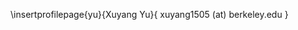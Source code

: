 \insertprofilepage{yu}{Xuyang Yu}{ xuyang1505 (at) berkeley.edu }

<!--# Publications -->

<!-- \publist{https://arxiv.org/a/soejima_t_1.html} -->